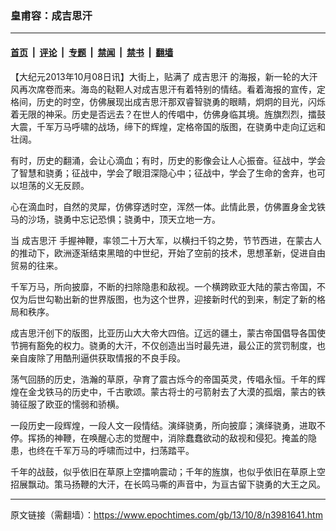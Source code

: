 ### 皇甫容：成吉思汗

---

#### [首页](../../../..?n3981641) &nbsp;|&nbsp; [评论](../../../../../epoch-comment?n3981641) &nbsp;|&nbsp; [专题](../../../../../epoch-special?n3981641) &nbsp;|&nbsp; [禁闻](../../../../../epoch-news?n3981641) &nbsp;|&nbsp; [禁书](../../../../../books?n3981641) &nbsp;|&nbsp; [翻墙](https://github.com/gfw-breaker/nogfw/blob/master/README.md?n3981641)


<div class="post_content" id="artbody" itemprop="articleBody">
 <!-- article content begin -->
 <p>
  【大纪元2013年10月08日讯】大街上，贴满了
  <ok href="https://www.epochtimes.com/gb/tag/%E6%88%90%E5%90%89%E6%80%9D%E6%B1%97.html">
   成吉思汗
  </ok>
  的海报，新一轮的大汗风再次席卷而来。海岛的鞑靼人对成吉思汗有着特别的情结。看着海报的宣传，定格间，历史的时空，仿佛展现出成吉思汗那双睿智骁勇的眼睛，炯炯的目光，闪烁着无限的神采。历史是否远去？在世人的传唱中，仿佛身临其境。旌旗烈烈，擂鼓大震，千军万马呼啸的战场，缔下的辉煌，定格帝国的版图，在骁勇中走向辽远和壮阔。
 </p>
 <p>
  有时，历史的翻涌，会让心滴血；有时，历史的影像会让人心振奋。征战中，学会了智慧和骁勇；征战中，学会了眼泪深隐心中；征战中，学会了生命的舍弃，也可以坦荡的义无反顾。
 </p>
 <p>
  心在滴血时，自然的灵犀，仿佛穿透时空，浑然一体。此情此景，仿佛置身金戈铁马的沙场，骁勇中忘记恐惧；骁勇中，顶天立地一方。
 </p>
 <p>
  当
  <ok href="https://www.epochtimes.com/gb/tag/%E6%88%90%E5%90%89%E6%80%9D%E6%B1%97.html">
   成吉思汗
  </ok>
  手握神鞭，率领二十万大军，以横扫千钧之势，节节西进，在蒙古人的推动下，欧洲逐渐结束黑暗的中世纪，开始了空前的技术，思想革新，促进自由贸易的往来。
 </p>
 <p>
  千军万马，所向披靡，不断的扫除隐患和敌视。一个横跨欧亚大陆的蒙古帝国，不仅为后世勾勒出新的世界版图，也为这个世界，迎接新时代的到来，制定了新的格局和秩序。
 </p>
 <p>
  成吉思汗创下的版图，比亚历山大大帝大四倍。辽远的疆土，蒙古帝国倡导各国使节拥有豁免的权力。骁勇的大汗，不仅创造出当时最先进，最公正的赏罚制度，也亲自废除了用酷刑逼供获取情报的不良手段。
 </p>
 <p>
  荡气回肠的历史，浩瀚的草原，孕育了震古烁今的帝国英灵，传唱永恒。千年的辉煌在金戈铁马的历史中，千古歌颂。蒙古将士的弓箭射去了大漠的孤烟，蒙古的铁骑征服了欧亚的懦弱和骄横。
 </p>
 <p>
  一段历史一段辉煌，一段人文一段情结。演绎骁勇，所向披靡；演绎骁勇，进取不停。挥扬的神鞭，在唤醒心志的觉醒中，消除蠢蠢欲动的敌视和侵犯。掩盖的隐患，也终在千军万马的呼啸而过中，扫荡踏平。
 </p>
 <p>
  千年的战鼓，似乎依旧在草原上空擂响震动；千年的旌旗，也似乎依旧在草原上空招展飘动。策马扬鞭的大汗，在长鸣马嘶的声音中，为亘古留下骁勇的大王之风。
 </p>
 <!-- article content end -->
 <div id="below_article_ad">
 </div>
</div>


---

原文链接（需翻墙）：https://www.epochtimes.com/gb/13/10/8/n3981641.htm